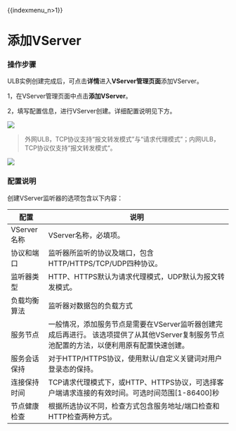 {{indexmenu_n>1}}

# 添加VServer

### 操作步骤 

ULB实例创建完成后，可点击**详情**进入**VServer管理页面**添加VServer。

1，在VServer管理页面中点击**添加VServer**。

2，填写配置信息，进行VServer创建。详细配置说明见下方。

![](https://docs.ucloud.cn/_media/network/ulb/vserver%E5%BB%BA%E7%AB%8Btcp.png)


> 外网ULB，TCP协议支持“报文转发模式”与“请求代理模式”；内网ULB，TCP协议仅支持“报文转发模式“。


![](https://docs.ucloud.cn/_media/network/ulb/%E6%B7%BB%E5%8A%A0vserver-tcp.png)

### 配置说明

创建VServer监听器的选项包含以下内容：

|配置|说明|
|-|-|
|VServer名称|VServer名称，必填项。|
|协议和端口|监听器所监听的协议及端口，包含HTTP/HTTPS/TCP/UDP四种协议。|
|监听器类型|HTTP、HTTPS默认为请求代理模式，UDP默认为报文转发模式。|
|负载均衡算法|监听器对数据包的负载方式|
|服务节点	|一般情况，添加服务节点是需要在VServer监听器创建完成后再进行。 该选项提供了从其他VServer复制服务节点池配置的方法，以便利用原有配置快速创建。|
|服务会话保持|对于HTTP/HTTPS协议，使用默认/自定义关键词对用户登录态的保持。|
|连接保持时间|TCP请求代理模式下，或HTTP、HTTPS协议，可选择客户端请求连接的有效时间。可选时间范围[1-86400]秒|
|节点健康检查|根据所选协议不同，检查方式包含服务地址/端口检查和HTTP检查两种方式。|
